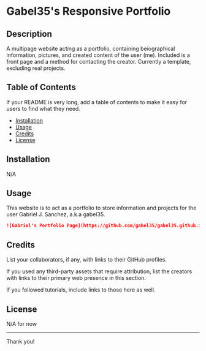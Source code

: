 # Gabel35's Responsive Portfolio

## Description 

A multipage website acting as a portfolio, containing beiographical information, pictures, and created content of the user (me). Included is a front page and a method for contacting the creator.
Currently a template, excluding real projects.


## Table of Contents

If your README is very long, add a table of contents to make it easy for users to find what they need.

* [Installation](#installation)
* [Usage](#usage)
* [Credits](#credits)
* [License](#license)


## Installation

N/A


## Usage 

This website is to act as a portfolio to store information and projects for the user Gabriel J. Sanchez, a.k.a gabel35.


```md
![Gabriel's Portfolio Page](https://github.com/gabel35/gabel35.github.io/blob/master/Assets/Images/screenshot.PNG)
```


## Credits

List your collaborators, if any, with links to their GitHub profiles.

If you used any third-party assets that require attribution, list the creators with links to their primary web presence in this section.

If you followed tutorials, include links to those here as well.


## License

N/A for now

-------------

Thank you!